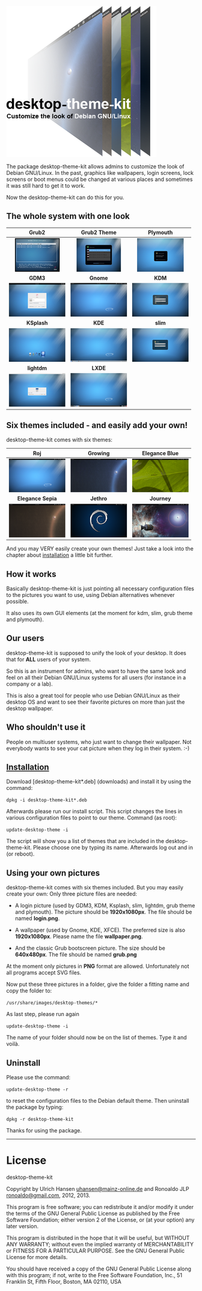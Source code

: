 ![headline](screenshots/headline.png) 

The package desktop-theme-kit allows admins to customize the look of Debian GNU/Linux. In the past, graphics like wallpapers, login screens, lock screens or boot menus could be changed at various places and sometimes it was still hard to get it to work. 

Now the desktop-theme-kit can do this for you.


## The whole system with one look

| **Grub2** | **Grub2 Theme** | **Plymouth** |
|:--------:|:--------:|:--------:|
|[![roj-grubclassic](screenshots/roj-grubclassic-preview.png)](screenshots/roj-grubclassic.png)|[![roj-grubtheme](screenshots/roj-grubtheme-preview.png)](screenshots/roj-grubtheme.png)|[![roj-plymouth](screenshots/roj-plymouth-preview.png)](screenshots/roj-plymouth.png)|
| **GDM3** | **Gnome** | **KDM** |
|[![roj-gdm3](screenshots/roj-gdm3-preview.png)](screenshots/roj-gdm3.png)|[![roj-gnome](screenshots/roj-gnome-preview.png)](screenshots/roj-gnome.png)|[![roj-kdm](screenshots/roj-kdm-preview.png)](screenshots/roj-kdm.png)|
| **KSplash** | **KDE** | **slim** |
|[![roj-ksplash](screenshots/roj-ksplash-preview.png)](screenshots/roj-ksplash.png)|[![roj-kde](screenshots/roj-kde-preview.png)](screenshots/roj-kde.png)|[![roj-slim](screenshots/roj-slim-preview.png)](screenshots/roj-slim.png)|
| **lightdm** | **LXDE** | |
|[![roj-lightdm](screenshots/roj-lightdm-preview.png)](screenshots/roj-lightdm.png)|[![roj-lxde](screenshots/roj-lxde-preview.png)](screenshots/roj-lxde.png)||


## Six themes included - and easily add your own!

desktop-theme-kit comes with six themes:

| **Roj** | **Growing** | **Elegance Blue** |
|:--------:|:--------:|:--------:|
|[![Roj](screenshots/roj-gnome-preview.png)](screenshots/roj-wallpaper.png) | [![Elegance Blue](screenshots/elegance-blue-gnome-preview.png)](screenshots/elegance-blue-wallpaper.png)|[![Growing](screenshots/growing-gnome-preview.png)](screenshots/growing-wallpaper.png)|
| **Elegance Sepia** | **Jethro** | **Journey** |
|[![Elegance Sepia](screenshots/elegance-sepia-gnome-preview.png)](screenshots/elegance-sepia-wallpaper.png) | [![Jethro](screenshots/jethro-gnome-preview.png)](screenshots/jethro-wallpaper.png)|[![Journey](screenshots/journey-gnome-preview.png)](screenshots/journey-wallpaper.png)|

And you may VERY easily create your own themes! Just take a look into the chapter about [installation](#installation) a little bit further.

 
## How it works

Basically desktop-theme-kit is just pointing all necessary configuration files to the pictures you want to use, using Debian alternatives whenever possible.  

It also uses its own GUI elements (at the moment for kdm, slim, grub theme and plymouth).  

 

## Our users

desktop-theme-kit is supposed to unify the look of your desktop. It does that for **ALL** users of your system. 

So this is an instrument for admins, who want to have the same look and feel on all their Debian GNU/Linux systems for all users (for instance in a company or a lab).  

This is also a great tool for people who use Debian GNU/Linux as their desktop OS and want to see their favorite pictures on more than just the desktop wallpaper. 

 

## Who shouldn't use it 

People on multiuser systems, who just want to change their wallpaper. Not everybody wants to see your cat picture when they log in their system. :-) 

 

## [Installation](id:Installation)

Download [desktop-theme-kit*.deb] (downloads) and install it by using the command: 

`dpkg -i desktop-theme-kit*.deb` 

Afterwards please run our install script. This script changes the lines in various configuration files to point to our theme. Command (as root): 

`update-desktop-theme -i`

The script will show you a list of themes that are included in the desktop-theme-kit. Please choose one by typing its name. Afterwards log out and in (or reboot). 

 

## Using your own pictures

desktop-theme-kit comes with six themes included. But you may easily create your own: Only three picture files are needed: 

* A login picture (used by GDM3, KDM, Ksplash, slim, lightdm, 	grub theme and plymouth). The picture should be **1920x1080px**. 	The file should be named **login.png**. 

* A wallpaper (used by Gnome, KDE, XFCE). The preferred size is also **1920x1080px**. Please name the file **wallpaper.png**.  

* And the classic Grub bootscreen picture. The size should be **640x480px**. The file should be named **grub.png** 

At the moment only pictures in **PNG** format are allowed. Unfortunately not all programs accept SVG files. 

Now put these three pictures in a folder, give the folder a fitting name and copy the folder to: 

`/usr/share/images/desktop-themes/* `

As last step, please run again 

`update-desktop-theme -i`

The name of your folder should now be on the list of themes. Type it and voilà.


## Uninstall

Please use the command: 

`update-desktop-theme -r`

to reset the configuration files to the Debian default theme. Then uninstall the package by typing: 

`dpkg -r desktop-theme-kit`

Thanks for using the package.


---
 
# License

desktop-theme-kit 

Copyright by Ulrich Hansen <uhansen@mainz-online.de> and Ronoaldo JLP <ronoaldo@gmail.com>, 2012, 2013. 

This program is free software; you can redistribute it and/or modify it under the terms of the GNU General Public License as published by the Free Software Foundation; either version 2 of the License, or (at your option) any later version.

This program is distributed in the hope that it will be useful, but WITHOUT ANY WARRANTY; without even the implied warranty of MERCHANTABILITY or FITNESS FOR A PARTICULAR PURPOSE. See the GNU General Public License for more details.

You should have received a copy of the GNU General Public License along with this program; if not, write to the Free Software Foundation, Inc., 51 Franklin St, Fifth Floor, Boston, MA 02110, USA
